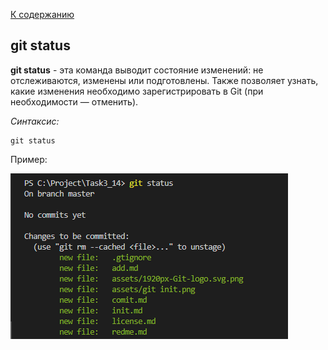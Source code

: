 [К содержанию](./readme.md)

## git status
**git status** - эта команда выводит состояние изменений: не отслеживаются, изменены или подготовлены. Также позволяет узнать, какие изменения необходимо зарегистрировать в Git (при необходимости — отменить).

_Синтаксис:_
```
git status
```

Пример:

![git logo](./assets/git%20status.png)